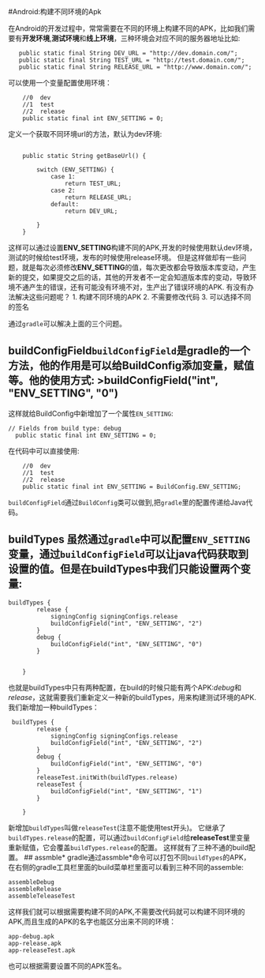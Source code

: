 #Android:构建不同环境的Apk

在Android的开发过程中，常常需要在不同的环境上构建不同的APK，比如我们需要有**开发环境**,**测试环境**和**线上环境**，三种环境会对应不同的服务器地址比如:

```
   public static final String DEV_URL = "http://dev.domain.com/";
   public static final String TEST_URL = "http://test.domain.com/";
   public static final String RELEASE_URL = "http://www.domain.com/";
```

可以使用一个变量配置使用环境：

```
    //0  dev
    //1  test
    //2  release
    public static final int ENV_SETTING = 0;
```

定义一个获取不同环境url的方法，默认为dev环境:

```

    public static String getBaseUrl() {

        switch (ENV_SETTING) {
            case 1:
                return TEST_URL;
            case 2:
                return RELEASE_URL;
            default:
                return DEV_URL;

        }
    }
```

这样可以通过设置**ENV_SETTING**构建不同的APK,开发的时候使用默认dev环境，测试的时候给test环境，发布的时候使用release环境。 但是这样做却有一些问题，就是每次必须修改**ENV_SETTING**的值，每次更改都会导致版本库变动，产生新的提交，如果提交之后的话，其他的开发者不一定会知道版本库的变动，导致环境不通产生的错误，还有可能没有环境不对，生产出了错误环境的APK. 有没有办法解决这些问题呢？ 1. 构建不同环境的APK 2. 不需要修改代码 3. 可以选择不同的签名

通过`gradle`可以解决上面的三个问题。

## buildConfigField`buildConfigField`是gradle的一个方法，他的作用是可以给BuildConfig添加变量，赋值等。他的使用方式: >buildConfigField("int", "ENV_SETTING", "0")

这样就给BuildConfig中新增加了一个属性`EN_SETTING`:

```
// Fields from build type: debug
  public static final int ENV_SETTING = 0;
```

在代码中可以直接使用:

```
	//0  dev
    //1  test
    //2  release
    public static final int ENV_SETTING = BuildConfig.ENV_SETTING;
```

`buildConfigField`通过`BuildConfig`类可以做到,把`gradle`里的配置传递给Java代码。

## buildTypes 虽然通过`gradle`中可以配置`ENV_SETTING`变量，通过`buildConfigField`可以让java代码获取到设置的值。但是在buildTypes中我们只能设置两个变量:

```
buildTypes {
        release {
            signingConfig signingConfigs.release
            buildConfigField("int", "ENV_SETTING", "2")
        }
        debug {
            buildConfigField("int", "ENV_SETTING", "0")
        }


    }
```

也就是buildTypes中只有两种配置，在build的时候只能有两个APK:*debug*和*release*，这就需要我们重新定义一种新的buildTypes，用来构建测试环境的APK. 我们新增加一种buildTypes：

```
 buildTypes {
        release {
            signingConfig signingConfigs.release
            buildConfigField("int", "ENV_SETTING", "2")
        }
        debug {
            buildConfigField("int", "ENV_SETTING", "0")
        }
        releaseTest.initWith(buildTypes.release)
        releaseTest {
            buildConfigField("int", "ENV_SETTING", "1")
        }

    }
```

新增加`buildTypes`叫做`releaseTest`(注意不能使用test开头)。 它继承了`buildTypes.release`的配置，可以通过`buildConfigField`给**releaseTest**里变量重新赋值，它会覆盖`buildTypes.release`的配置。 这样就有了三种不通的build配置。 ## assmble\* gradle通过assmble*命令可以打包不同`buildTypes`的APK，在右侧的gradle工具栏里面的build菜单栏里面可以看到三种不同的assemble:

```
assembleDebug
assembleRelease
assembleTeleaseTest
```

这样我们就可以根据需要构建不同的APK,不需要改代码就可以构建不同环境的APK,而且生成的APK的名字也能区分出来不同的环境：

```
app-debug.apk
app-release.apk
app-releaseTest.apk
```

也可以根据需要设置不同的APK签名。
